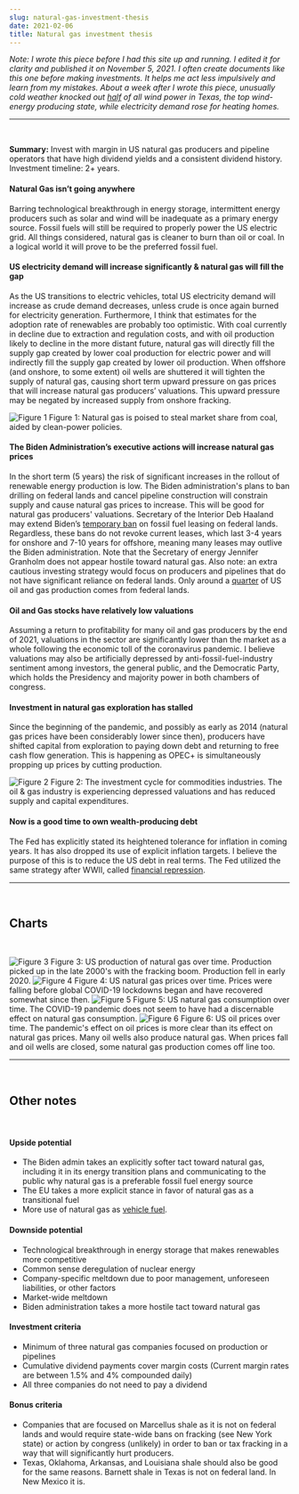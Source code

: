 ```yaml
---
slug: natural-gas-investment-thesis
date: 2021-02-06
title: Natural gas investment thesis
---
```


*Note: I wrote this piece before I had this site up and running. I edited it for clarity and published it on November 5, 2021. I often create documents like this one before making investments. It helps me act less impulsively and learn from my mistakes. About a week after I wrote this piece, unusually cold weather knocked out [half](https://www.reuters.com/article/idUSKBN2AF066) of all wind power in Texas, the top wind-energy producing state, while electricity demand rose for heating homes.*

---

<br />

**Summary:** Invest with margin in US natural gas producers and pipeline operators that have high dividend yields and a consistent dividend history. Investment timeline: 2+ years.

#### Natural Gas isn’t going anywhere

Barring technological breakthrough in energy storage, intermittent energy producers such as solar and wind will be inadequate as a primary energy source. Fossil fuels will still be required to properly power the US electric grid. All things considered, natural gas is cleaner to burn than oil or coal. In a logical world it will prove to be the preferred fossil fuel.

#### US electricity demand will increase significantly & natural gas will fill the gap

As the US transitions to electric vehicles, total US electricity demand will increase as crude demand decreases, unless crude is once again burned for electricity generation. Furthermore, I think that estimates for the adoption rate of renewables are probably too optimistic. With coal currently in decline due to extraction and regulation costs, and with oil production likely to decline in the more distant future, natural gas will directly fill the supply gap created by lower coal production for electric power and will indirectly fill the supply gap created by lower oil production. When offshore (and onshore, to some extent) oil wells are shuttered it will tighten the supply of natural gas, causing short term upward pressure on gas prices that will increase natural gas producers’ valuations. This upward pressure may be negated by increased supply from onshore fracking.

![Figure 1](../images/natural-gas/net-electric-gen.jpg)
Figure 1: Natural gas is poised to steal market share from coal, aided by clean-power policies.

#### The Biden Administration’s executive actions will increase natural gas prices

In the short term (5 years) the risk of significant increases in the rollout of renewable energy production is low. The Biden administration's plans to ban drilling on federal lands and cancel pipeline construction will constrain supply and cause natural gas prices to increase. This will be good for natural gas producers' valuations. Secretary of the Interior Deb Haaland may extend Biden’s [temporary ban](https://www.spglobal.com/platts/en/market-insights/latest-news/oil/012121-us-puts-new-oil-and-gas-leases-permits-on-federal-lands-on-hold-for-60-days) on fossil fuel leasing on federal lands. Regardless, these bans do not revoke current leases, which last 3-4 years for onshore and 7-10 years for offshore, meaning many leases may outlive the Biden administration. Note that the Secretary of energy Jennifer Granholm does not appear hostile toward natural gas. Also note: an extra cautious investing strategy would focus on producers and pipelines that do not have significant reliance on federal lands. Only around a [quarter](https://www.instituteforenergyresearch.org/fossil-fuels/oil-and-gas-production-on-federal-land-falls-far-below-historic-norms/) of US oil and gas production comes from federal lands.

#### Oil and Gas stocks have relatively low valuations

Assuming a return to profitability for many oil and gas producers by the end of 2021, valuations in the sector are significantly lower than the market as a whole following the economic toll of the coronavirus pandemic. I believe valuations may also be artificially depressed by anti-fossil-fuel-industry sentiment among investors, the general public, and the Democratic Party, which holds the Presidency and majority power in both chambers of congress.

#### Investment in natural gas exploration has stalled

Since the beginning of the pandemic, and possibly as early as 2014 (natural gas prices have been considerably lower since then), producers have shifted capital from exploration to paying down debt and returning to free cash flow generation. This is happening as OPEC+ is simultaneously propping up prices by cutting production.

![Figure 2](../images/natural-gas/investment-cycle.png)
Figure 2: The investment cycle for commodities industries. The oil & gas industry is experiencing depressed valuations and has reduced supply and capital expenditures.

#### Now is a good time to own wealth-producing debt

The Fed has explicitly stated its heightened tolerance for inflation in coming years. It has also dropped its use of explicit inflation targets. I believe the purpose of this is to reduce the US debt in real terms. The Fed utilized the same strategy after WWII, called [financial repression](https://en.wikipedia.org/wiki/Financial_repression#Examples).

---

<br />

## Charts

<br />

![Figure 3](../images/natural-gas/nat-gas-marketed-prod.png)
Figure 3: US production of natural gas over time. Production picked up in the late 2000's with the fracking boom. Production fell in early 2020.
![Figure 4](../images/natural-gas/hh-spot-prices.png)
Figure 4: US natural gas prices over time. Prices were falling before global COVID-19 lockdowns began and have recovered somewhat since then.
![Figure 5](../images/natural-gas/nat-gas-consumption.png)
Figure 5: US natural gas consumption over time. The COVID-19 pandemic does not seem to have had a discernable effect on natural gas consumption.
![Figure 6](../images/natural-gas/wti-prices.png)
Figure 6: US oil prices over time. The pandemic's effect on oil prices is more clear than its effect on natural gas prices. Many oil wells also produce natural gas. When prices fall and oil wells are closed, some natural gas production comes off line too.

---

<br />

## Other notes

<br />

#### Upside potential

* The Biden admin takes an explicitly softer tact toward natural gas, including it in its energy transition plans and communicating to the public why natural gas is a preferable fossil fuel energy source
* The EU takes a more explicit stance in favor of natural gas as a transitional fuel
* More use of natural gas as [vehicle fuel](https://www.reuters.com/article/us-amazon-engines-natural-gas-exclusive-idUSKBN2A52ML).

#### Downside potential

* Technological breakthrough in energy storage that makes renewables more competitive
* Common sense deregulation of nuclear energy
* Company-specific meltdown due to poor management, unforeseen liabilities, or other factors
* Market-wide meltdown
* Biden administration takes a more hostile tact toward natural gas

#### Investment criteria

* Minimum of three natural gas companies focused on production or pipelines
* Cumulative dividend payments cover margin costs (Current margin rates are between 1.5% and 4% compounded daily)
* All three companies do not need to pay a dividend

#### Bonus criteria

* Companies that are focused on Marcellus shale as it is not on federal lands and would require state-wide bans on fracking (see New York state) or action by congress (unlikely) in order to ban or tax fracking in a way that will significantly hurt producers.
* Texas, Oklahoma, Arkansas, and Louisiana shale should also be good for the same reasons. Barnett shale in Texas is not on federal land. In New Mexico it is.
